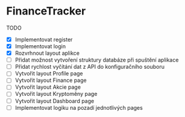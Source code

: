 # FinanceTracker

TODO
- [x] Implementovat register
- [x] Implementovat login
- [x] Rozvrhnout layout aplikce
- [ ] Přidat možnost vytvoření struktury databáze při spuštění aplikace
- [ ] Přidat rychlost vyčítání dat z API do konfiguračního souboru
- [ ] Vytvořit layout Profile page
- [ ] Vytvořit layout Finance page
- [ ] Vytvořit layout Akcie page
- [ ] Vytvořit layout Kryptoměny page
- [ ] Vytvořit layout Dashboard page
- [ ] Implementovat logiku na pozadí jednotlivých pages
